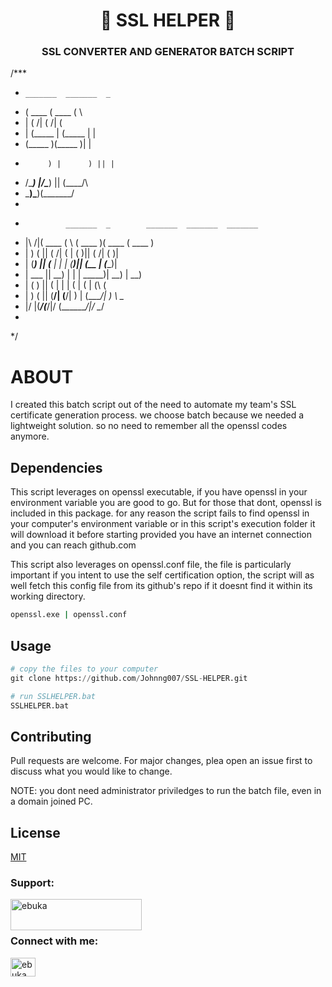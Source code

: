 <h1 align="center">📝 SSL HELPER 📝</h1>
<h3 align="center">SSL CONVERTER AND GENERATOR BATCH SCRIPT</h3>

/***
 *     _______  _______  _                                  
 *    (  ____ \(  ____ \( \                                 
 *    | (    \/| (    \/| (                                 
 *    | (_____ | (_____ | |                                 
 *    (_____  )(_____  )| |                                 
 *          ) |      ) || |                                 
 *    /\____) |/\____) || (____/\                           
 *    \_______)\_______)(_______/                           
 *                                                          
 *              _______  _        _______  _______  _______ 
 *    |\     /|(  ____ \( \      (  ____ )(  ____ \(  ____ )
 *    | )   ( || (    \/| (      | (    )|| (    \/| (    )|
 *    | (___) || (__    | |      | (____)|| (__    | (____)|
 *    |  ___  ||  __)   | |      |  _____)|  __)   |     __)
 *    | (   ) || (      | |      | (      | (      | (\ (   
 *    | )   ( || (____/\| (____/\| )      | (____/\| ) \ \__
 *    |/     \|(_______/(_______/|/       (_______/|/   \__/
 *                                                          
 */                                                    




# ABOUT

I created this batch script out of the need to automate my team's SSL certificate generation process.
we choose batch because we needed a lightweight solution. 
so no need to remember all the openssl codes anymore.

## Dependencies

This script leverages on openssl executable, if you have openssl in your environment variable you are good to go.
But for those that dont, openssl is included in this package. for any reason the script fails to find openssl in your computer's environment variable or in this script's execution folder it will download it before starting provided you have an internet connection and you can reach github.com

This script also leverages on openssl.conf file, the file is particularly important if you intent to use the self certification option, the script will as well fetch this config file from its github's repo if it doesnt find it within its working directory.


```bash
openssl.exe | openssl.conf
```

## Usage

```python
# copy the files to your computer
git clone https://github.com/Johnng007/SSL-HELPER.git

# run SSLHELPER.bat
SSLHELPER.bat
```

## Contributing
Pull requests are welcome. For major changes, plea open an issue first to discuss what you would like to change.

NOTE: you dont need administrator priviledges to run the batch file, even in a domain joined PC.

## License
[MIT](https://mit.com/licenses/mit/)


<h3 align="left">Support:</h3>
<p><a href="https://www.buymeacoffee.com/ebuka"> <img align="left" src="https://cdn.buymeacoffee.com/buttons/v2/default-yellow.png" height="50" width="210" alt="ebuka" /></a></p><br><br>

<h3 align="left">Connect with me:</h3>
<p align="left">
<a href="https://linkedin.com/in/ebuka john onyejegbu" target="blank"><img align="center" src="https://raw.githubusercontent.com/rahuldkjain/github-profile-readme-generator/master/src/images/icons/Social/linked-in-alt.svg" alt="ebuka john onyejegbu" height="30" width="40" /></a>
</p>

